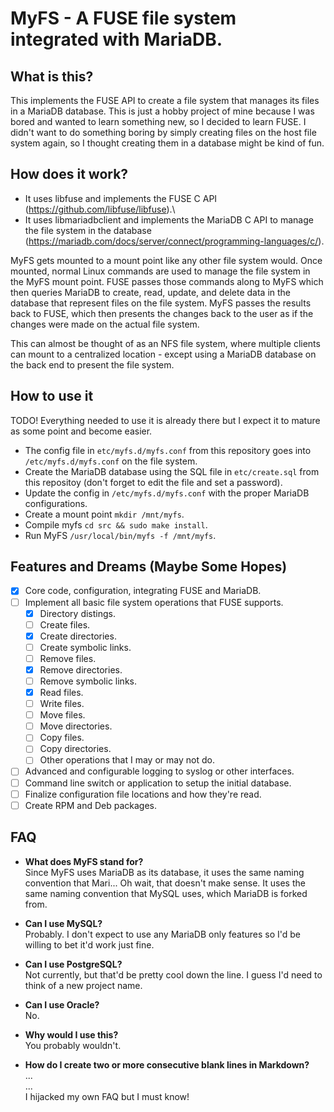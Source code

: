 # MyFS - A FUSE file system integrated with MariaDB.

## What is this?
This implements the FUSE API to create a file system that manages its files in a MariaDB database. This is just a hobby project of mine because I was bored and wanted to learn something new, so I decided to learn FUSE. I didn't want to do something boring by simply creating files on the host file system again, so I thought creating them in a database might be kind of fun.


## How does it work?
+ It uses libfuse and implements the FUSE C API (https://github.com/libfuse/libfuse).\
+ It uses libmariadbclient and implements the MariaDB C API to manage the file system in the database (https://mariadb.com/docs/server/connect/programming-languages/c/).

MyFS gets mounted to a mount point like any other file system would. Once mounted, normal Linux commands are used to manage the file system in the MyFS mount point. FUSE passes those commands along to MyFS which then queries MariaDB to create, read, update, and delete data in the database that represent files on the file system. MyFS passes the results back to FUSE, which then presents the changes back to the user as if the changes were made on the actual file system.

This can almost be thought of as an NFS file system, where multiple clients can mount to a centralized location - except using a MariaDB database on the back end to present the file system.

## How to use it
TODO!
Everything needed to use it is already there but I expect it to mature as some point and become easier.
+ The config file in ```etc/myfs.d/myfs.conf``` from this repository goes into ```/etc/myfs.d/myfs.conf``` on the file system.
+ Create the MariaDB database using the SQL file in ```etc/create.sql``` from this repositoy (don't forget to edit the file and set a password).
+ Update the config in ```/etc/myfs.d/myfs.conf``` with the proper MariaDB configurations.
+ Create a mount point ```mkdir /mnt/myfs```.
+ Compile myfs ```cd src && sudo make install```.
+ Run MyFS ```/usr/local/bin/myfs -f /mnt/myfs```.

## Features and Dreams (Maybe Some Hopes)
- [x] Core code, configuration, integrating FUSE and MariaDB.
- [ ] Implement all basic file system operations that FUSE supports.
  - [x]  Directory distings.
  - [ ]  Create files.
  - [x]  Create directories.
  - [ ]  Create symbolic links.
  - [ ]  Remove files.
  - [x]  Remove directories.
  - [ ]  Remove symbolic links.
  - [x]  Read files.
  - [ ]  Write files.
  - [ ]  Move files.
  - [ ]  Move directories.
  - [ ]  Copy files.
  - [ ]  Copy directories.
  - [ ]  Other operations that I may or may not do.
- [ ]  Advanced and configurable logging to syslog or other interfaces.
- [ ]  Command line switch or application to setup the initial database.
- [ ]  Finalize configuration file locations and how they're read.
- [ ]  Create RPM and Deb packages.

## FAQ
+ **What does MyFS stand for?**\
Since MyFS uses MariaDB as its database, it uses the same naming convention that Mari... Oh wait, that doesn't make sense. It uses the same naming convention that MySQL uses, which MariaDB is forked from.

+ **Can I use MySQL?**\
Probably. I don't expect to use any MariaDB only features so I'd be willing to bet it'd work just fine.

+ **Can I use PostgreSQL?**\
Not currently, but that'd be pretty cool down the line. I guess I'd need to think of a new project name.

+ **Can I use Oracle?**\
No.

+ **Why would I use this?**\
You probably wouldn't.

+ **How do I create two or more consecutive blank lines in Markdown?**\
...\
...\
I hijacked my own FAQ but I must know!
